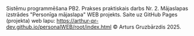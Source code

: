 Sistēmu programmēšana PB2.
Prakses praktiskais darbs Nr. 2.
Mājaslapas izstrādes "Personīga mājaslapa" WEB projekts.
Saite uz GitHub Pages (projekta) web lapu: https://arthur-pr-dev.github.io/personalWEB/root/index.html
© Arturs Gruzbārzdis 2025.
